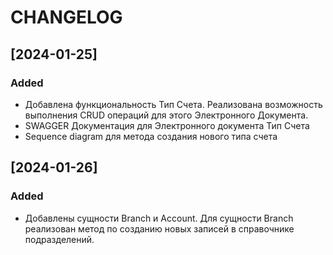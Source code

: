 # CHANGELOG
## [2024-01-25]
### Added
- Добавлена функциональность Тип Счета. Реализована возможность выполнения CRUD операций для этого Электронного Документа.
- SWAGGER Документация для Электронного документа Тип Счета
- Sequence diagram для метода создания нового типа счета
## [2024-01-26]
### Added
- Добавлены сущности Branch и Account. Для сущности Branch реализован метод по созданию новых записей в справочнике подразделений.
